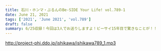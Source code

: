 ```yaml
---
title: 石川・ホンマ・ぶるんのBe-SIDE Your Life! vol.789-1
date: June 21, 2021
tags: ['2021', 'June 2021', 'vol.789']
draft: false
summary: 6/25収録！今回は3人でお送りしますよ！ビーサイ15年目で驚きなことが！！
---
```


http://project-phi.ddo.jp/ishikawa/ishikawa789_1.mp3